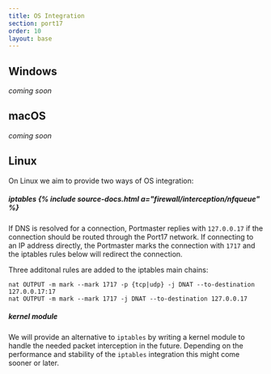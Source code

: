 ```yaml
---
title: OS Integration
section: port17
order: 10
layout: base
---
```


## Windows

_coming soon_

## macOS

_coming soon_

## Linux

On Linux we aim to provide two ways of OS integration:

##### iptables {% include source-docs.html a="firewall/interception/nfqueue" %}

If DNS is resolved for a connection, Portmaster replies with `127.0.0.17` if the connection should be routed through the Port17 network.
If connecting to an IP address directly, the Portmaster marks the connection with `1717` and the iptables rules below will redirect the connection.

Three additonal rules are added to the iptables main chains:
```
nat OUTPUT -m mark --mark 1717 -p {tcp|udp} -j DNAT --to-destination 127.0.0.17:17
nat OUTPUT -m mark --mark 1717 -j DNAT --to-destination 127.0.0.17
```

##### kernel module

We will provide an alternative to `iptables` by writing a kernel module to handle the needed packet interception in the future. Depending on the performance and stability of the `iptables` integration this might come sooner or later.

